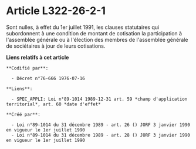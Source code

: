 # Article L322-26-2-1

Sont nulles, à effet du 1er juillet 1991, les clauses statutaires qui subordonnent à une condition de montant de cotisation
la participation à l'assemblée générale ou à l'élection des membres de l'assemblée générale de sociétaires à jour de leurs
cotisations.

**Liens relatifs à cet article**

	**Codifié par**:

	  - Décret n°76-666 1976-07-16

	**Liens**:

	  - SPEC_APPLI: Loi n°89-1014 1989-12-31 art. 59 *champ d'application territorial*, art. 60 *date d'effet*

	**Créé par**:

	  - Loi n°89-1014 du 31 décembre 1989 - art. 26 () JORF 3 janvier 1990 en vigueur le 1er juillet 1990
	  - Loi n°89-1014 du 31 décembre 1989 - art. 28 () JORF 3 janvier 1990 en vigueur le 1er juillet 1990
